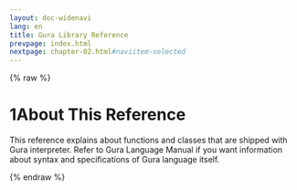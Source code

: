 ```yaml
---
layout: doc-widenavi
lang: en
title: Gura Library Reference
prevpage: index.html
nextpage: chapter-02.html#naviitem-selected
---
```

{% raw %}
<h1><span class="caption-index-1">1</span>About This Reference</h1>
<p>
This reference explains about functions and classes that are shipped with Gura interpreter. Refer to Gura Language Manual if you want information about syntax and specifications of Gura language itself.
</p>
{% endraw %}
